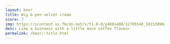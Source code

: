 ```yaml
---
layout: beer
title: Wig & pen velvet cream
score: 7
img: https://scontent.xx.fbcdn.net/v/t1.0-0/p480x480/12705540_10153890414573745_7427353905568782339_n.jpg?oh=8776aaf92961f68fde22bd847288ebcc&oe=5910C106
desc: Like a Guinness with a little more coffee flavour
permalink: /beer/:title.html
---
```

